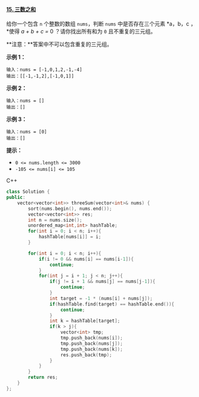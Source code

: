 #### [15. 三数之和](https://leetcode-cn.com/problems/3sum/)

给你一个包含 `n` 个整数的数组 `nums`，判断 `nums` 中是否存在三个元素 *a，b，c ，*使得 *a + b + c =* 0 ？请你找出所有和为 `0` 且不重复的三元组。

**注意：**答案中不可以包含重复的三元组。

 

**示例 1：**

```
输入：nums = [-1,0,1,2,-1,-4]
输出：[[-1,-1,2],[-1,0,1]]
```

**示例 2：**

```
输入：nums = []
输出：[]
```

**示例 3：**

```
输入：nums = [0]
输出：[]
```

 

**提示：**

- `0 <= nums.length <= 3000`
- `-105 <= nums[i] <= 105`



C++

```c++
class Solution {
public:
    vector<vector<int>> threeSum(vector<int>& nums) {
        sort(nums.begin(), nums.end());
        vector<vector<int>> res;
        int n = nums.size();
        unordered_map<int,int> hashTable;
        for(int i = 0; i < n; i++){
            hashTable[nums[i]] = i;
        }

        for(int i = 0; i < n; i++){
            if(i != 0 && nums[i] == nums[i-1]){
                continue;
            }
            for(int j = i + 1; j < n; j++){
                if(j != i + 1 && nums[j] == nums[j-1]){
                    continue;
                }
                int target = -1 * (nums[i] + nums[j]);
                if(hashTable.find(target) == hashTable.end()){
                    continue;
                }
                int k = hashTable[target];
                if(k > j){
                    vector<int> tmp;
                    tmp.push_back(nums[i]);
                    tmp.push_back(nums[j]);
                    tmp.push_back(nums[k]);
                    res.push_back(tmp);
                }
            }
        }
        return res;
    }
};
```

